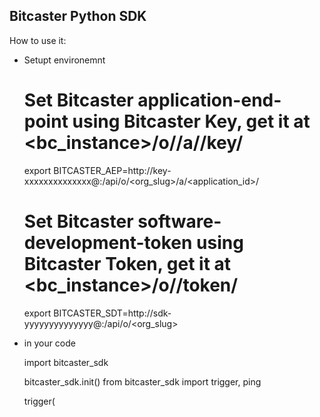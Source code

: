 Bitcaster Python SDK
--------------------


How to use it:

- Setupt environemnt

    # Set Bitcaster application-end-point using Bitcaster Key, get it at <bc_instance>/o/<org>/a/<app>/key/
    export BITCASTER_AEP=http://key-xxxxxxxxxxxxxx@<host>:<port>/api/o/<org_slug>/a/<application_id>/ 
  
    # Set Bitcaster software-development-token using Bitcaster Token, get it at <bc_instance>/o/<org>/token/
    export BITCASTER_SDT=http://sdk-yyyyyyyyyyyyyy@<host>:<port>/api/o/<org_slug>

- in your code


    import bitcaster_sdk
    
    bitcaster_sdk.init()
    from bitcaster_sdk import  trigger, ping
    
    trigger(
